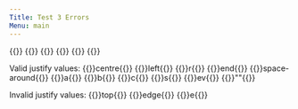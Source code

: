 ```yaml
---
Title: Test 3 Errors
Menu: main
---
```


{{<figrow gallery=test1 justify="start" size=wrong >}}
{{<figset name="img20220824_095038_DRO-800.jpg" size=average >}}
{{<figset image="img20220824_105444_DRO-800.jpg" position=top >}}
{{<figset name="img20220826_105417_DRO-800.jpg" size=small >}}
{{<figset name="notfound-800.jpg"  >}}
{{</figrow>}}  

Valid justify values: 
{{<figrow gallery=test1 justify="centre" >}}centre{{</figrow>}}
{{<figrow gallery=test1 justify="left" >}}left{{</figrow>}}
{{<figrow gallery=test1 justify="r" >}}r{{</figrow>}}
{{<figrow gallery=test1 justify="end" >}}end{{</figrow>}}
{{<figrow gallery=test1 justify="space-around" >}}space-around{{</figrow>}}
{{<figrow gallery=test1 justify="a" >}}a{{</figrow>}}
{{<figrow gallery=test1 justify="b" >}}b{{</figrow>}}
{{<figrow gallery=test1 justify="c" >}}c{{</figrow>}}
{{<figrow gallery=test1 justify="s" >}}s{{</figrow>}}
{{<figrow gallery=test1 justify="ev" >}}ev{{</figrow>}}
{{<figrow gallery=test1 justify="" >}}""{{</figrow>}}

Invalid justify values: 
{{<figrow gallery=test1 justify="top" >}}top{{</figrow>}}
{{<figrow gallery=test1 justify="edge" >}}edge{{</figrow>}}
{{<figrow gallery=test1 justify="e" >}}e{{</figrow>}}
